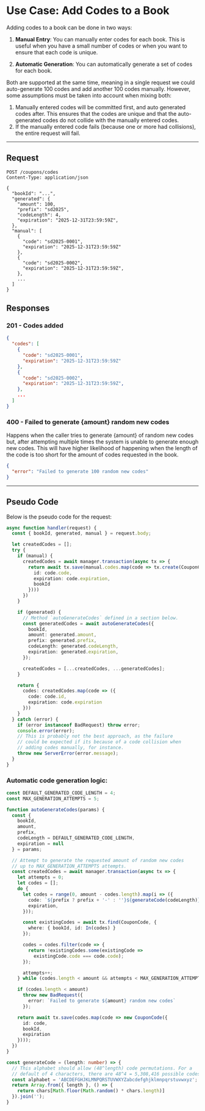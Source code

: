# Use Case: Add Codes to a Book

Adding codes to a book can be done in two ways:

1. **Manual Entry**: You can manually enter codes for each book. This is useful when you have a small number of codes or when you want to ensure that each code is unique.

2. **Automatic Generation**: You can automatically generate a set of codes for each book.

Both are supported at the same time, meaning in a single request we could
auto-generate 100 codes and add another 100 codes manually. However, some
assumptions must be taken into account when mixing both:

1. Manually entered codes will be committed first, and auto generated codes after. This ensures that the codes are unique and that the auto-generated codes do not collide with the manually entered codes.
2. If the manually entered code fails (because one or more had collisions), the entire request will fail.

---

## Request

```http
POST /coupons/codes
Content-Type: application/json

{
  "bookId": "...",
  "generated": {
    "amount": 100,
    "prefix": "sd2025",
    "codeLength": 4,
    "expiration": "2025-12-31T23:59:59Z",
  },
  "manual": [
    {
      "code": "sd2025-0001",
      "expiration": "2025-12-31T23:59:59Z"
    },
    {
      "code": "sd2025-0002",
      "expiration": "2025-12-31T23:59:59Z",
    },
    ...
  ]
}
```

## Responses

### **201 - Codes added**

```json
{
  "codes": [
    {
      "code": "sd2025-0001",
      "expiration": "2025-12-31T23:59:59Z"
    },
    {
      "code": "sd2025-0002",
      "expiration": "2025-12-31T23:59:59Z",
    },
    ...
  ]
}
```

### **400 - Failed to generate {amount} random new codes**

Happens when the caller tries to generate {amount} of random
new codes but, after attempting multiple times the system is
unable to generate enough new codes. This will have higher
likelihood of happening when the length of the code is too
short for the amount of codes requested in the book.

```json
{
  "error": "Failed to generate 100 random new codes"
}
```

---

## Pseudo Code

Below is the pseudo code for the request:

```typescript
async function handler(request) {
  const { bookId, generated, manual } = request.body;

  let createdCodes = [];
  try {
    if (manual) {
      createdCodes = await manager.transaction(async tx => {
        return await tx.save(manual.codes.map(code => tx.create(CouponCode, {
          id: code.code,
          expiration: code.expiration,
          bookId
        })))
      })
    }

    if (generated) {
      // Method `autoGenerateCodes` defined in a section below.
      const generatedCodes = await autoGenerateCodes({
        bookId,
        amount: generated.amount,
        prefix: generated.prefix,
        codeLength: generated.codeLength,
        expiration: generated.expiration,
      });

      createdCodes = [...createdCodes, ...generatedCodes];
    }

    return {
      codes: createdCodes.map(code => ({
        code: code.id,
        expiration: code.expiration
      }))
    }
  } catch (error) {
    if (error instanceof BadRequest) throw error;
    console.error(error);
    // This is probably not the best approach, as the failure
    // could be expected if its because of a code collision when
    // adding codes manually, for instance.
    throw new ServerError(error.message);
  }
}
```

### Automatic code generation logic:

```typescript
const DEFAULT_GENERATED_CODE_LENGTH = 4;
const MAX_GENERATION_ATTEMPTS = 5;

function autoGenerateCodes(params) {
  const {
    bookId,
    amount,
    prefix,
    codeLength = DEFAULT_GENERATED_CODE_LENGTH,
    expiration = null
  } = params;

  // Attempt to generate the requested amount of random new codes
  // up to MAX_GENERATION_ATTEMPTS attempts.
  const createdCodes = await manager.transaction(async tx => {
    let attempts = 0;
    let codes = [];
    do {
      let codes = range(0, amount - codes.length).map(i => ({
        code: `${prefix ? prefix + '-' : ''}${generateCode(codeLength)}`,
        expiration,
      }));

      const existingCodes = await tx.find(CouponCode, {
        where: { bookId, id: In(codes) }
      });

      codes = codes.filter(code => {
        return !existingCodes.some(existingCode =>
          existingCode.code === code.code);
      });

      attempts++;
    } while (codes.length < amount && attempts < MAX_GENERATION_ATTEMPTS);

    if (codes.length < amount)
      throw new BadRequest({
        error: `Failed to generate ${amount} random new codes`
      });

    return await tx.save(codes.map(code => new CouponCode({
      id: code,
      bookId,
      expiration
    })));
  })
}

const generateCode = (length: number) => {
  // This alphabet should allow (48^length) code permutations. For a
  // default of 4 characters, there are 48^4 = 5,308,416 possible codes.
  const alphabet = 'ABCDEFGHJKLMNPQRSTUVWXYZabcdefghjklmnpqrstuvwxyz';
  return Array.from({ length }, () => {
    return chars[Math.floor(Math.random() * chars.length)]
  }).join('');
}

```
